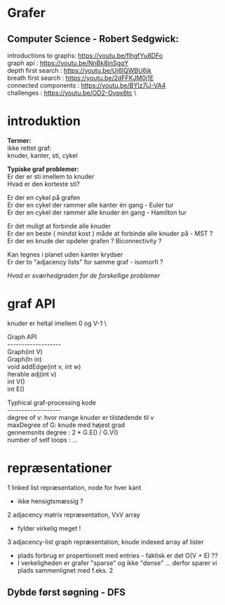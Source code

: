 # Grafer

## Computer Science - Robert Sedgwick:

introductions to graphs: https://youtu.be/flhgfYu8DFo \
graph api : https://youtu.be/NnBk8inSgqY \
depth first search : https://youtu.be/Uj6lQWBU6jk \
breath first search : https://youtu.be/2dFFKJM0j1E \
connected components : https://youtu.be/BYIz7jJ-VA4 \
challenges : https://youtu.be/OD2-Ovpx6tc \

# introduktion
<b>Termer:</b>\
ikke rettet graf: \
knuder, kanter, sti, cykel

<b>Typiske graf problemer:</b> \
Er der er sti imellem to knuder \
Hvad er den korteste sti? 

Er der en cykel på grafen \
Er der en cykel der rammer alle kanter én gang - Euler tur \
Er der en cykel der rammer alle knuder én gang - Hamilton tur 

Er det muligt at forbinde alle knuder \
Er der en beste ( mindst kost ) måde at forbinde alle knuder på - MST ? \
Er der en knude der opdeler grafen ? Biconnectivity ?

Kan tegnes i planet uden kanter krydser \
Er der to "adjacency lists" for samme graf - isomorfi ?

<i>Hvad er sværhedgraden for de forskellige problemer</i>

# graf API

knuder er heltal imellem 0 og V-1 \

Graph API \
------------------- \
Graph(int V)\
Graph(In in)\
void addEdge(int v, int w)\
Iterable<Integer> adj(int v)\
int V()\
int E()
  
Typhical graf-processing kode \
------------------- \
degree of v: hvor mange knuder er tilstødende til v \
maxDegree of G: knude med højest grad \
gennemsnits degree : 2 * G.E() / G.V() \
number of self loops : ...

# repræsentationer 
  
1 linked list repræsentation, node for hver kant 
  * ikke hensigtsmæssig ?
  
2 adjacency matrix repræsentation, VxV array
  * fylder virkelig meget !
  
3 adjacency-list graph repræsentation, knude indexed array af lister
  * plads forbrug er propertionelt med entries - faktisk er det O(V + E) ??
  * I verkeligheden er grafer "sparse" og ikke "dense" ... derfor sparer vi plads sammenlignet med f.eks. 2
  
## Dybde først søgning - DFS
  
  
  
  
  


  


  
  









